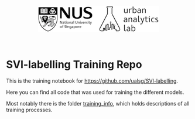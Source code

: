 <p align="center">
  <img src="ual_logo.png" />
</p>   

<br />

# SVI-labelling Training Repo

This is the training notebook for https://github.com/ualsg/SVI-labelling.

Here you can find all code that was used for training the different models.

Most notably there is the folder [training_info](training_info), which holds descriptions of all training processes.
